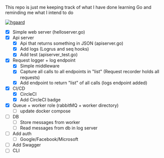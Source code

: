 This repo is just me keeping track of what I have done learning Go and reminding me what I intend to do

[![hgaard](https://circleci.com/gh/hgaard/simple-http-go.svg?style=shield)](https://circleci.com/gh/hgaard/workflows/simple-http-go)

 - [x] Simple web server (helloserver.go)
 - [x] Api server
    - [x] Api that returns something in JSON (apiserver.go)
    - [x] Add logs (Logrus and seq hooks)
    - [x] Add test (apiserver_test.go)
 - [x] Request logger + log endpoint
    - [x] Simple middleware
    - [x] Capture all calls to all endpoints in "list" (Request recorder holds all requests)
    - [x] Add endpoint to return "list" of all calls (logs endpoint added)
 - [x] CI/CD
    - [x] CircleCI
    - [x] Add CircleCI badge
 - [x] Queue + worker role (rabbitMQ + worker directory)
    -[ ] update docker compose
 - [ ] DB 
    - [ ] Store messages from worker
    - [ ] Read messages from db in log server
 - [ ] Add auth
    - [ ] Google/Facebook/Microsoft
 - [ ] Add Swagger
 - [ ] CLI